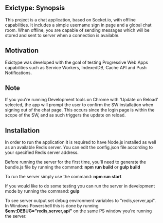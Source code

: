## Exictype: Synopsis

This project is a chat application, based on Socket.io, with offline capabilities.
It includes a simple username sign in page and a global chat room. When offline,
you are capable of sending messages which will be stored and sent to server when
a connection is available.

## Motivation

Exictype was developed with the goal of testing Progressive Web Apps capabilities
such as Service Workers, IndexedDB, Cache API and Push Notifications.

## Note

If you you're running Development tools on Chrome with 'Update on Reload' selected, the app will prompt the user to confirm the SW installation when signing out of the chat page. This occurs since the login page is within the scope of the SW, and as such triggers the update on reload.

## Installation

In order to run the application it is required to have Node.js installed as well
as an available Redis server. You can edit the config.json file according to your
specified Redis server address.

Before running the server for the first time, you'll need to generate the bundle.js file by running the command: **npm run build** or **gulp build**

To run the server simply use the command: **npm run start**

If you would like to do some testing you can run the server in development mode by running the command: **gulp**

To see server output set debug environment variables to "redis,server,api". In Windows Powershell this is done by running **$env:DEBUG="redis,server,api"** on the same PS window you're running the server.
